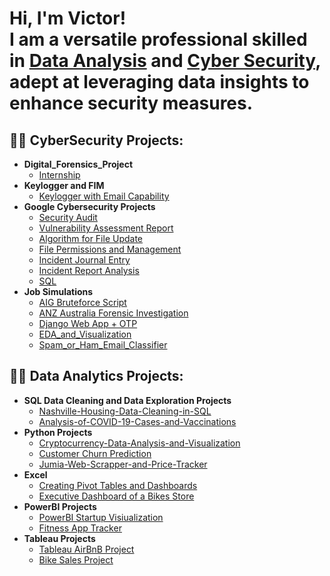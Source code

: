 <h1>Hi, I'm Victor! <br/>I am a versatile professional skilled in <a href="https://vdavidanalyst.github.io/vdavidanalyst2.github.io/">Data Analysis</a> and <a href="https://www.linkedin.com/in/victor-david-sarkibaka-5b7480248">Cyber Security</a>, adept at leveraging data insights to enhance security measures.</h1>



<h2>👨‍💻 CyberSecurity Projects:</h2>

- <b>Digital_Forensics_Project</b>
  - [Internship](https://github.com/vdavidanalyst/Internship_2024.git)
- <b>Keylogger and FIM</b>
  - [Keylogger with Email Capability](https://github.com/vdavidanalyst/Keylogger-with-Pynput)
- <b>Google Cybersecurity Projects</b>
  - [Security Audit](https://github.com/vdavidanalyst/Google_Cybersecurity_Projects/tree/main/Security%20Audit)
  - [Vulnerability Assessment Report](https://github.com/vdavidanalyst/Google_Cybersecurity_Projects/tree/main/Vulnerability%20Assessment%20Report)
  - [Algorithm for File Update](https://github.com/vdavidanalyst/Google_Cybersecurity_Projects/tree/main/Algorithm%20for%20File%20Update)
  - [File Permissions and Management](https://github.com/vdavidanalyst/Google_Cybersecurity_Projects/tree/main/File%20Permissions%20and%20Management)
  - [Incident Journal Entry](https://github.com/vdavidanalyst/Google_Cybersecurity_Projects/tree/main/Incident%20Journal%20Entry)
  - [Incident Report Analysis](https://github.com/vdavidanalyst/Google_Cybersecurity_Projects/tree/main/Incident%20Report%20Analysis)
  - [SQL](https://github.com/vdavidanalyst/Google_Cybersecurity_Projects/tree/main/SQL)
- <b>Job Simulations</b>
  - [AIG Bruteforce Script](https://github.com/vdavidanalyst/Job_Simulations/tree/main/AIG_Shields_Up_Cybersecurity)
  - [ANZ Australia Forensic Investigation](https://github.com/vdavidanalyst/Job_Simulations/tree/main/ANZ%20Australia%20Cyber%20Security%20Management)
  - [Django Web App + OTP](https://github.com/vdavidanalyst/Job_Simulations/tree/main/JP_Morgan_and_Chase/Django%20Web%20App%20%2B%20OTP)
  - [EDA_and_Visualization](https://github.com/vdavidanalyst/Job_Simulations/tree/main/JP_Morgan_and_Chase/EDA_and_Visualization)
  - [Spam_or_Ham_Email_Classifier](https://github.com/vdavidanalyst/Job_Simulations/tree/main/JP_Morgan_and_Chase/Spam_or_Ham_Email_Classifier)





<h2>👨‍💻 Data Analytics Projects:</h2>

- <b>SQL Data Cleaning and Data Exploration Projects</b>
  - [Nashville-Housing-Data-Cleaning-in-SQL](https://github.com/vdavidanalyst/Nashville-Housing-Data-Cleaning-in-SQL)
  - [Analysis-of-COVID-19-Cases-and-Vaccinations ](https://github.com/vdavidanalyst/Analysis-of-COVID-19-Cases-and-Vaccinations)
- <b>Python Projects</b>
  - [Cryptocurrency-Data-Analysis-and-Visualization](https://github.com/vdavidanalyst/Cryptocurrency-Data-Analysis-and-Visualization)
  - [Customer Churn Prediction](https://github.com/vdavidanalyst/Customer-Churn-Prediction/tree/main)
  - [Jumia-Web-Scrapper-and-Price-Tracker ](https://github.com/vdavidanalyst/Jumia-Web-Scrapper-and-Price-Tracker)
- <b>Excel</b>
  - [Creating Pivot Tables and Dashboards](https://github.com/vdavidanalyst/Excel)
  - [Executive Dashboard of a Bikes Store](https://github.com/vdavidanalyst/Excel)
- <b>PowerBI Projects</b>
  - [PowerBI Startup Visiualization](https://github.com/vdavidanalyst/Power-BI)
  - [Fitness App Tracker](https://github.com/vdavidanalyst/Power-BI)
- <b>Tableau Projects</b>
  - [Tableau AirBnB Project](https://public.tableau.com/app/profile/victor.david.sarkibaka)
  - [Bike Sales Project](https://public.tableau.com/app/profile/victor.david.sarkibaka)




[linkedin]: https://https://www.linkedin.com/in/victor-david-sarkibaka-5b7480248
[my website]: https://vdavidanalyst.github.io/vdavidanalyst2.github.io/

<!--
**** is a ✨ _special_ ✨ repository because its `README.md` (this file) appears on your GitHub profile.

Here are some ideas to get you started:

- 🔭 I’m currently working on ...
- 🌱 I’m currently learning ...
- 👯 I’m looking to collaborate on ...
- 🤔 I’m looking for help with ...
- 💬 Ask me about ...
- 📫 How to reach me: ...
- 😄 Pronouns: ...
- ⚡ Fun fact: ...
-->

